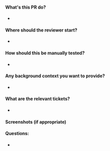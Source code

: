 #### What's this PR do?
*
#### Where should the reviewer start?
*
#### How should this be manually tested?
*
#### Any background context you want to provide?
*
#### What are the relevant tickets?
*
#### Screenshots (if appropriate)

#### Questions:
*
